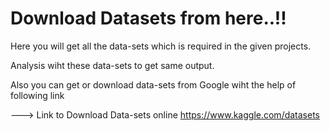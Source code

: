 # Download Datasets from here..!!

Here you will get all the data-sets which is required in the given projects.

Analysis wiht these data-sets to get same output.

Also you can get or download data-sets from Google wiht the help of following link 

---> Link to Download Data-sets online  https://www.kaggle.com/datasets
